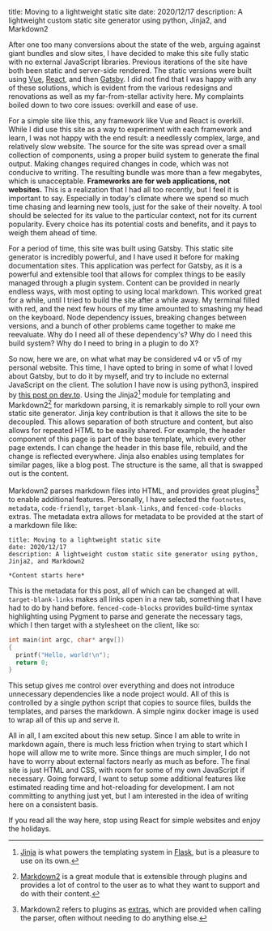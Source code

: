 title: Moving to a lightweight static site
date: 2020/12/17
description: A lightweight custom static site generator using python, Jinja2, and Markdown2

After one too many conversions about the state of the web, arguing against giant
bundles and slow sites, I have decided to make this site fully static with no
external JavaScript libraries. Previous
iterations of the site have both been static and server-side rendered. The
static versions were built using
[Vue](https://vuejs.org/),
[React](https://reactjs.org/), and then
[Gatsby](https://www.gatsbyjs.com/). I did not find that I was happy with any of
these solutions, which is evident from the various redesigns and renovations as
well as my far-from-stellar activity here. My complaints boiled down to two core
issues: overkill and ease of use.

For a simple site like this, any framework like Vue and React is overkill.
While I did use this site as a way to experiment with each framework and learn,
I was not happy with the end result: a needlessly complex, large, and relatively
slow website. The source for the site was spread over a small collection of
components, using a proper build system to generate the final output. Making
changes required changes in code, which was not conducive to writing. The
resulting bundle was more than a few megabytes, which is unacceptable.
**Frameworks are for web applications, not websites.** This is a realization
that I had all too recently, but I feel it is important to say. Especially in
today's climate where we spend so much time chasing and learning new tools, just
for the sake of their novelty. A tool should be selected for its value to the
particular context, not for its current popularity. Every choice has its
potential costs and benefits, and it pays to weigh them ahead of time.

For a period of time, this site was built using Gatsby. This static site
generator is incredibly powerful, and I have used it before for making
documentation sites. This application was perfect for Gatsby, as it is a
powerful and extensible tool that allows for complex things to be easily
managed through a plugin system. Content can be provided in nearly endless ways,
with most opting to using local markdown. This worked great for a while, until I
tried to build the site after a while away. My terminal filled with red, and the
next few hours of my time amounted to smashing my head on the keyboard. Node
dependency issues, breaking changes between versions, and a bunch of other
problems came together to make me reevaluate. Why do I need all of these
dependency's? Why do I need this build system? Why do I need to bring in a
plugin to do X?

So now, here we are, on what what may be considered v4 or v5 of my personal
website. This time, I have opted to bring in some of what I loved about Gatsby,
but to do it by myself, and try to include no external JavaScript on the client.
The solution I have now is using python3, inspired by
[this post on dev.to](https://dev.to/nqcm/making-a-static-site-generator-with-python-part-1-3kn3).
Using the Jinja2[^jinja] module for templating and Markdown2[^markdown2] for markdown parsing, it is
remarkably simple to roll your own static site generator. Jinja key contribution
is that it allows the site to be decoupled. This allows separation of both
structure and content, but also allows for repeated HTML to be easily shared.
For example, the header component of this page is part of the base template,
which every other page extends. I can change the header in this base file,
rebuild, and the change is reflected everywhere. Jinja also enables using
templates for similar pages, like a blog post. The structure is the same, all
that is swapped out is the content.

Markdown2 parses markdown files into HTML, and provides great plugins[^extras] to enable
additional features. Personally, I have selected the `footnotes`, `metadata`,
`code-friendly`, `target-blank-links`, and `fenced-code-blocks` extras. The metadata
extra allows for metadata to be provided at the start of a markdown file like:

```
title: Moving to a lightweight static site
date: 2020/12/17
description: A lightweight custom static site generator using python, Jinja2, and Markdown2

*Content starts here*
```

This is the metadata for this post, all of which can be changed at will.
`target-blank-links` makes all links open in a new tab, something that I have had
to do by hand before. `fenced-code-blocks` provides build-time syntax highlighting
using Pygment to parse and generate the necessary tags, which I then target with
a stylesheet on the client, like so:

```c
int main(int argc, char* argv[])
{
  printf("Hello, world!\n");
  return 0;
}
```

This setup gives me control over everything and does
not introduce unnecessary dependencies like a node project would. All of this is
controlled by a single python script that copies to source files, builds the
templates, and parses the markdown. A simple nginx docker image is used to wrap
all of this up and serve it.

All in all, I am excited about this new setup. Since I am able to write in
markdown again, there is much less friction when trying to start which I hope
will allow me to write more. Since things are much simpler, I do not have to
worry about external factors nearly as much as before. The final site is just
HTML and CSS, with room for some of my own JavaScript if necessary.
Going forward, I want to setup some additional features like estimated reading
time and hot-reloading for development. I am not committing to anything just
yet, but I am interested in the idea of writing here on a consistent basis.

If you read all the way here, stop using React for simple websites and enjoy
the holidays.


[^jinja]: [Jinja](https://jinja2docs.readthedocs.io/en/stable/) is what powers the templating system in [Flask](https://flask.palletsprojects.com/en/1.1.x/), but is a pleasure to use on its own.
[^markdown2]: [Markdown2](https://github.com/trentm/python-markdown2) is a great module that is extensible through plugins and provides a lot of control to the user as to what they want to support and do with their content.
[^extras]: Markdown2 refers to plugins as [extras](https://github.com/trentm/python-markdown2/wiki/Extras), which are provided when calling the parser, often without needing to do anything else.


